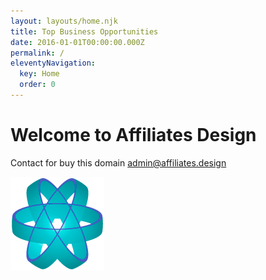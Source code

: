 ```yaml
---
layout: layouts/home.njk
title: Top Business Opportunities
date: 2016-01-01T00:00:00.000Z
permalink: /
eleventyNavigation:
  key: Home
  order: 0
---
```

# Welcome to Affiliates Design

Contact for buy this domain [admin@affiliates.design](mailito:admin@affiliates.design)

![Affiliates Design](/static/img/bigbangsocial-logo-solo.png "Affiliates Design")